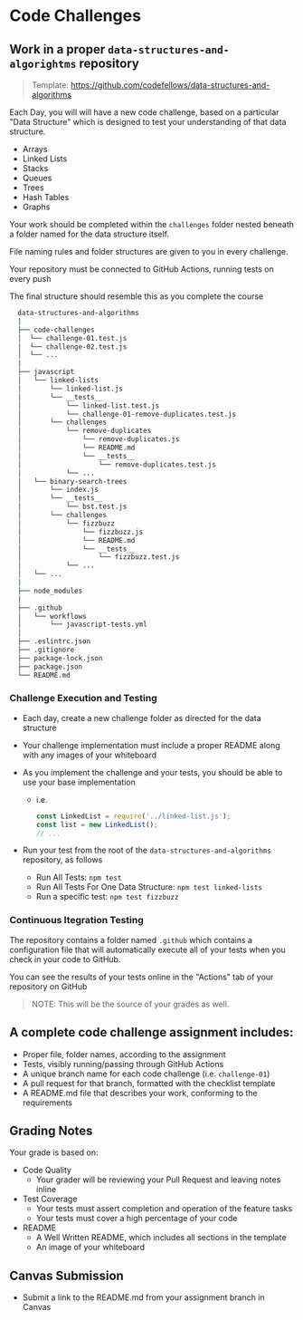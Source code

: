 # Code Challenges

## Work in a proper `data-structures-and-algorightms` repository

> Template: <https://github.com/codefellows/data-structures-and-algorithms>

Each Day, you will will have a new code challenge, based on a particular "Data Structure" which is designed to test your understanding of that data structure.

- Arrays
- Linked Lists
- Stacks
- Queues
- Trees
- Hash Tables
- Graphs

Your work should be completed within the `challenges` folder nested beneath a folder named for the data structure itself.

File naming rules and folder structures are given to you in every challenge.

Your repository must be connected to GitHub Actions, running tests on every push

The final structure should resemble this as you complete the course

```bash
  data-structures-and-algorithms
  |
  ├── code-challenges
  │  └── challenge-01.test.js
  │  └── challenge-02.test.js
  │  └── ...
  |
  ├── javascript
  │   └── linked-lists
  │       └── linked-list.js
  │       └── __tests__
  │           └── linked-list.test.js
  │           └── challenge-01-remove-duplicates.test.js
  │       └── challenges
  │           └── remove-duplicates
  │               └── remove-duplicates.js
  │               └── README.md
  │               └── __tests__
  │                   └── remove-duplicates.test.js
  │           └── ...
  │   └── binary-search-trees
  │       └── index.js
  │       └── __tests__
  │           └── bst.test.js
  │       └── challenges
  │           └── fizzbuzz
  │               └── fizzbuzz.js
  │               └── README.md
  │               └── __tests__
  │                   └── fizzbuzz.test.js
  │           └── ...
  │   └── ...
  |
  ├── node_modules
  |
  ├── .github
  │   └── workflows
  │       └── javascript-tests.yml
  │
  ├── .eslintrc.json
  ├── .gitignore
  ├── package-lock.json
  ├── package.json
  └── README.md
```

### Challenge Execution and Testing

- Each day, create a new challenge folder as directed for the data structure
- Your challenge implementation must include a proper README along with any images of your whiteboard
- As you implement the challenge and your tests, you should be able to use your base implementation
  - i.e.

    ```javascript
    const LinkedList = require('../linked-list.js');
    const list = new LinkedList();
    // ...
    ```

- Run your test from the root of the `data-structures-and-algorithms` repository, as follows
  - Run All Tests: `npm test`
  - Run All Tests For One Data Structure: `npm test linked-lists`
  - Run a specific test: `npm test fizzbuzz`

### Continuous Itegration Testing

The repository contains a folder named `.github` which contains a configuration file that will automatically execute all of your tests when you check in your code to GitHub.

You can see the results of your tests online in the "Actions" tab of your repository on GitHub

> NOTE: This will be the source of your grades as well.



## A complete code challenge assignment includes:

- Proper file, folder names, according to the assignment
- Tests, visibly running/passing through GitHub Actions
- A unique branch name for each code challenge (i.e. `challenge-01`)
- A pull request for that branch, formatted with the checklist template
- A README.md file that describes your work, conforming to the requirements

## Grading Notes

Your grade is based on:

- Code Quality
  - Your grader will be reviewing your Pull Request and leaving notes inline
- Test Coverage
  - Your tests must assert completion and operation of the feature tasks
  - Your tests must cover a high percentage of your code
- README
  - A Well Written README, which includes all sections in the template
  - An image of your whiteboard

## Canvas Submission

- Submit a link to the README.md from your assignment branch in Canvas

